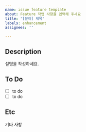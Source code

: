 ```yaml
---
name: issue feature template
about: Feature 작업 사항을 입력해 주세요
title: "[분야] 제목"
labels: enhancement
assignees: ''

---
```


## Description
설명을 작성하세요.

## To Do
- [ ] to do
- [ ] to do

## Etc
기타 사항
